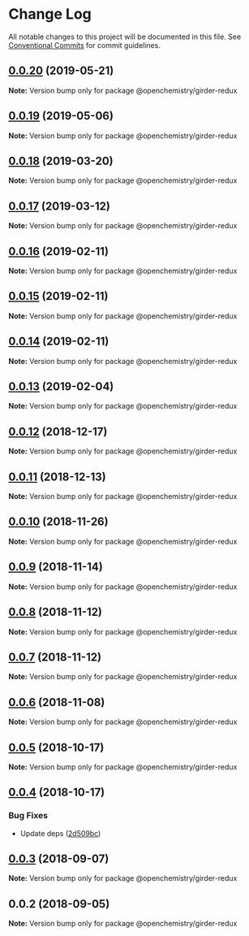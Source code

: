 # Change Log

All notable changes to this project will be documented in this file.
See [Conventional Commits](https://conventionalcommits.org) for commit guidelines.

## [0.0.20](https://github.com/OpenChemistry/oc-web-components/compare/@openchemistry/girder-redux@0.0.19...@openchemistry/girder-redux@0.0.20) (2019-05-21)

**Note:** Version bump only for package @openchemistry/girder-redux





## [0.0.19](https://github.com/OpenChemistry/oc-web-components/compare/@openchemistry/girder-redux@0.0.18...@openchemistry/girder-redux@0.0.19) (2019-05-06)

**Note:** Version bump only for package @openchemistry/girder-redux





## [0.0.18](https://github.com/OpenChemistry/oc-web-components/compare/@openchemistry/girder-redux@0.0.17...@openchemistry/girder-redux@0.0.18) (2019-03-20)

**Note:** Version bump only for package @openchemistry/girder-redux





## [0.0.17](https://github.com/OpenChemistry/oc-web-components/compare/@openchemistry/girder-redux@0.0.16...@openchemistry/girder-redux@0.0.17) (2019-03-12)

**Note:** Version bump only for package @openchemistry/girder-redux





## [0.0.16](https://github.com/OpenChemistry/oc-web-components/compare/@openchemistry/girder-redux@0.0.15...@openchemistry/girder-redux@0.0.16) (2019-02-11)

**Note:** Version bump only for package @openchemistry/girder-redux





## [0.0.15](https://github.com/OpenChemistry/oc-web-components/compare/@openchemistry/girder-redux@0.0.14...@openchemistry/girder-redux@0.0.15) (2019-02-11)

**Note:** Version bump only for package @openchemistry/girder-redux





## [0.0.14](https://github.com/OpenChemistry/oc-web-components/compare/@openchemistry/girder-redux@0.0.13...@openchemistry/girder-redux@0.0.14) (2019-02-11)

**Note:** Version bump only for package @openchemistry/girder-redux





## [0.0.13](https://github.com/OpenChemistry/oc-web-components/compare/@openchemistry/girder-redux@0.0.12...@openchemistry/girder-redux@0.0.13) (2019-02-04)

**Note:** Version bump only for package @openchemistry/girder-redux





## [0.0.12](https://github.com/OpenChemistry/oc-web-components/compare/@openchemistry/girder-redux@0.0.11...@openchemistry/girder-redux@0.0.12) (2018-12-17)

**Note:** Version bump only for package @openchemistry/girder-redux





## [0.0.11](https://github.com/OpenChemistry/oc-web-components/compare/@openchemistry/girder-redux@0.0.10...@openchemistry/girder-redux@0.0.11) (2018-12-13)

**Note:** Version bump only for package @openchemistry/girder-redux





## [0.0.10](https://github.com/OpenChemistry/oc-web-components/compare/@openchemistry/girder-redux@0.0.9...@openchemistry/girder-redux@0.0.10) (2018-11-26)

**Note:** Version bump only for package @openchemistry/girder-redux





## [0.0.9](https://github.com/OpenChemistry/oc-web-components/compare/@openchemistry/girder-redux@0.0.8...@openchemistry/girder-redux@0.0.9) (2018-11-14)

**Note:** Version bump only for package @openchemistry/girder-redux





## [0.0.8](https://github.com/OpenChemistry/oc-web-components/compare/@openchemistry/girder-redux@0.0.7...@openchemistry/girder-redux@0.0.8) (2018-11-12)

**Note:** Version bump only for package @openchemistry/girder-redux





## [0.0.7](https://github.com/OpenChemistry/oc-web-components/compare/@openchemistry/girder-redux@0.0.6...@openchemistry/girder-redux@0.0.7) (2018-11-12)

**Note:** Version bump only for package @openchemistry/girder-redux





## [0.0.6](https://github.com/OpenChemistry/oc-web-components/compare/@openchemistry/girder-redux@0.0.5...@openchemistry/girder-redux@0.0.6) (2018-11-08)

**Note:** Version bump only for package @openchemistry/girder-redux





## [0.0.5](https://github.com/OpenChemistry/oc-web-components/compare/@openchemistry/girder-redux@0.0.4...@openchemistry/girder-redux@0.0.5) (2018-10-17)

**Note:** Version bump only for package @openchemistry/girder-redux





## [0.0.4](https://github.com/OpenChemistry/oc-web-components/compare/@openchemistry/girder-redux@0.0.3...@openchemistry/girder-redux@0.0.4) (2018-10-17)


### Bug Fixes

* Update deps ([2d509bc](https://github.com/OpenChemistry/oc-web-components/commit/2d509bc))





<a name="0.0.3"></a>
## [0.0.3](https://github.com/OpenChemistry/oc-web-components/compare/@openchemistry/girder-redux@0.0.2...@openchemistry/girder-redux@0.0.3) (2018-09-07)




**Note:** Version bump only for package @openchemistry/girder-redux

<a name="0.0.2"></a>
## 0.0.2 (2018-09-05)




**Note:** Version bump only for package @openchemistry/girder-redux
